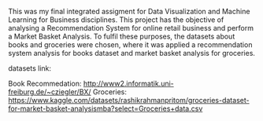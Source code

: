 This was my final integrated assigment for Data Visualization and Machine Learning for Business disciplines.
This project has the objective of analysing a Recommendation System for online retail 
business and perform a Market Basket Analysis. To fulfil these purposes, the datasets 
about books and groceries were chosen, where it was applied a recommendation 
system analysis for books dataset and market basket analysis for groceries. 

datasets link:

Book Recommedation: http://www2.informatik.uni-freiburg.de/~cziegler/BX/
Groceries: https://www.kaggle.com/datasets/rashikrahmanpritom/groceries-dataset-for-market-basket-analysismba?select=Groceries+data.csv
